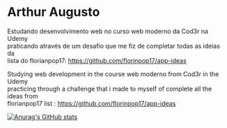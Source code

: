 # Arthur Augusto

Estudando desenvolvimento web no curso web moderno da Cod3r na Udemy <br>
praticando através de um desafio que me fiz de completar todas as ideias da <br>
lista do florianpop17: https://github.com/florinpop17/app-ideas

Studying web development in the course web moderno from Cod3r in the Udemy <br>
practicing through a challenge that i made to myself of complete all the ideas from <br>
florianpop17 list : https://github.com/florinpop17/app-ideas

[![Anurag's GitHub stats](https://github-readme-stats.vercel.app/api?username=aarthx&theme=radical)](https://github.com/anuraghazra/github-readme-stats)

